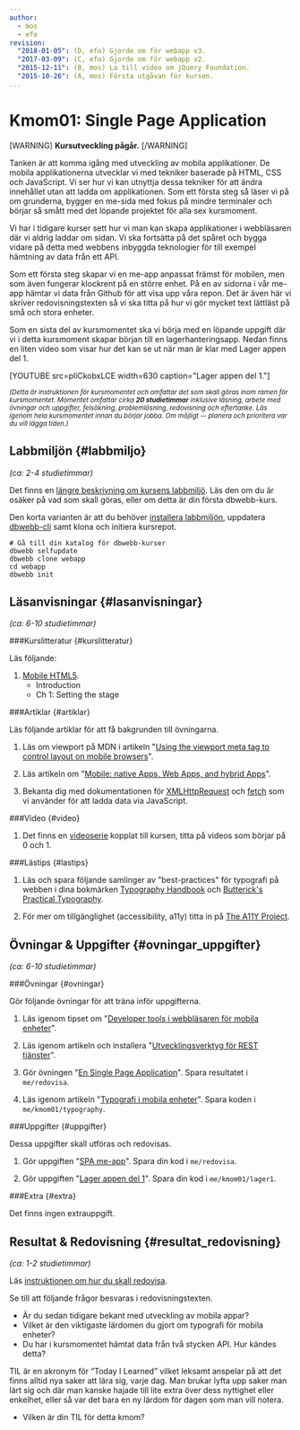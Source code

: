 ```yaml
---
author:
  - mos
  - efo
revision:
  "2018-01-05": (D, efo) Gjorde om för webapp v3.
  "2017-03-09": (C, efo) Gjorde om för webapp v2.
  "2015-12-11": (B, mos) La till video om jQuery Foundation.
  "2015-10-26": (A, mos) Första utgåvan för kursen.
...
```

Kmom01: Single Page Application
==================================

[WARNING]
**Kursutveckling pågår.**
[/WARNING]

Tanken är att komma igång med utveckling av mobila applikationer. De mobila applikationerna utvecklar vi med tekniker baserade på HTML, CSS och JavaScript. Vi ser hur vi kan utnyttja dessa tekniker för att ändra innehållet utan att ladda om applikationen. Som ett första steg så läser vi på om grunderna, bygger en me-sida med fokus på mindre terminaler och börjar så smått med det löpande projektet för alla sex kursmoment.



<!--more-->



Vi har i tidigare kurser sett hur vi man kan skapa applikationer i webbläsaren där vi aldrig laddar om sidan. Vi ska fortsätta på det spåret och bygga vidare på detta med webbens inbyggda teknologier för till exempel hämtning av data från ett API.

Som ett första steg skapar vi en me-app anpassat främst för mobilen, men som även fungerar klockrent på en större enhet. På en av sidorna i vår me-app hämtar vi data från Github för att visa upp våra repon. Det är även här vi skriver redovisningstexten så vi ska titta på hur vi gör mycket text lättläst på små och stora enheter.

Som en sista del av kursmomentet ska vi börja med en löpande uppgift där vi i detta kursmoment skapar början till en lagerhanteringsapp. Nedan finns en liten video som visar hur det kan se ut när man är klar med Lager appen del 1.

[YOUTUBE src=pliCkobxLCE width=630 caption="Lager appen del 1."]



<small><i>(Detta är instruktionen för kursmomentet och omfattar det som skall göras inom ramen för kursmomentet. Momentet omfattar cirka **20 studietimmar** inklusive läsning, arbete med övningar och uppgifter, felsökning, problemlösning, redovisning och eftertanke. Läs igenom hela kursmomentet innan du börjar jobba. Om möjligt -- planera och prioritera var du vill lägga tiden.)</i></small>



Labbmiljön  {#labbmiljo}
---------------------------------

*(ca: 2-4 studietimmar)*

Det finns en [längre beskrivning om kursens labbmiljö](./../installera-labbmiljo). Läs den om du är osäker på vad som skall göras, eller om detta är din första dbwebb-kurs.

Den korta varianten är att du behöver [installera labbmiljön](./../labbmiljo), uppdatera [dbwebb-cli](dbwebb-cli) samt klona och initiera kursrepot.

```text
# Gå till din katalog för dbwebb-kurser
dbwebb selfupdate
dbwebb clone webapp
cd webapp
dbwebb init
```



Läsanvisningar  {#lasanvisningar}
---------------------------------

*(ca: 6-10 studietimmar)*


###Kurslitteratur  {#kurslitteratur}

Läs följande:

1. [Mobile HTML5](kunskap/boken-mobile-html5).
    * Introduction
    * Ch 1: Setting the stage



###Artiklar {#artiklar}

Läs följande artiklar för att få bakgrunden till övningarna.

1. Läs om viewport på MDN i artikeln "[Using the viewport meta tag to control layout on mobile browsers](https://developer.mozilla.org/en-US/docs/Mozilla/Mobile/Viewport_meta_tag)".

1. Läs artikeln om "[Mobile: native Apps, Web Apps, and hybrid Apps](http://www.nngroup.com/articles/mobile-native-apps/)".

1. Bekanta dig med dokumentationen för [XMLHttpRequest](https://developer.mozilla.org/en-US/docs/Web/API/XMLHttpRequest) och [fetch](https://developer.mozilla.org/en-US/docs/Web/API/Fetch_API) som vi använder för att ladda data via JavaScript.

<!-- 1. Läs om "[MVC architektur](https://www.tmprod.com/blog/2012/what-is-mvc-architecture-in-a-web-based-application/)".

<!-- 1. Titta i manualen om jQuery Mobile. Du finner den på deras [webbplats under demo](http://demos.jquerymobile.com/). Börja med att läsa artikeln som heter "Introduction" och läs därefter artikeln "Responsive Web Design". Avsluta med att skumma igenom manualen för att se vad där finns och för att bygga en känsla om vad jQuery Mobile innehåller.

1. Titta på olika [varianter av mobila webappar med jQuery Mobile](http://jquerymobile.com/resources/) och få en känsla för vad man kan bygga med jQuery Mobile. -->


###Video  {#video}

1. Det finns en [videoserie](https://www.youtube.com/playlist?list=PLKtP9l5q3ce-1cVPTFJ_Zw9b7N2Y4_ANI) kopplat till kursen, titta på videos som börjar på 0 och 1.

<!-- 1. Video som ger en översikt av jQuery Mobile, "[jQuery Mobile and jQuery UI Keynotes - jQuery Conference Portland 2013](https://www.youtube.com/watch?v=JcHJtBAnGpE)". Video är från 2013 men ger en bra översikt och bakgrund av jQuery Mobile.

1. Video om [Dave Methvin - The State of the jQuery Foundation](https://www.youtube.com/watch?v=vpooxtxaW2U&list=PL-0yjdC10QYpmXI3l-PGK1od4kTWOjm_A). Videon är opening keynote från konferensen jQuery Chicago 2014 och Dave Methvin är president av jQuery Foundation. -->



###Lästips {#lastips}

1. Läs och spara följande samlinger av "best-practices" för typografi på webben i dina bokmärken [Typography Handbook](http://typographyhandbook.com) och [Butterick's Practical Typography](https://practicaltypography.com/).

1. För mer om tillgänglighet (accessibility, a11y) titta in på [The A11Y Project](https://a11yproject.com/).

<!-- 1. Läs artikeln [Choosing between a native, hybrid or webapp](https://crew.co/how-to-build-an-online-business/native-hybrid-web-app-differences/). -->



Övningar & Uppgifter  {#ovningar_uppgifter}
-------------------------------------------

*(ca: 6-10 studietimmar)*



###Övningar {#ovningar}

Gör följande övningar för att träna inför uppgifterna.

1. Läs igenom tipset om "[Developer tools i webbläsaren för mobila enheter](coachen/developer-tools-i-webblasaren-for-mobila-enheter)".

1. Läs igenom artikeln och installera "[Utvecklingsverktyg för REST tjänster](kunskap/utvecklingsverktyg-for-restful-tjanster)".

1. Gör övningen "[En Single Page Application](kunskap/en-single-page-application-me-app)". Spara resultatet i `me/redovisa`.

1. Läs igenom artikeln "[Typografi i mobila enheter](kunskap/typografi-i-mobila-enheter)". Spara koden i `me/kmom01/typography`.



###Uppgifter {#uppgifter}

Dessa uppgifter skall utföras och redovisas.

1. Gör uppgiften "[SPA me-app](uppgift/spa-me-app)". Spara din kod i `me/redovisa`.

1. Gör uppgiften "[Lager appen del 1](uppgift/lager-appen-del-1)". Spara din kod i `me/kmom01/lager1`.

<!-- 1. Gör uppgiften "[Skapa en mithril me-app](uppgift/skapa-en-mithril-me-app-till-webapp-kursen)". -->



###Extra {#extra}

Det finns ingen extrauppgift.



Resultat & Redovisning  {#resultat_redovisning}
-----------------------------------------------

*(ca: 1-2 studietimmar)*

Läs [instruktionen om hur du skall redovisa](./../redovisa).

Se till att följande frågor besvaras i redovisningstexten.

* Är du sedan tidigare bekant med utveckling av mobila appar?
* Vilket är den viktigaste lärdomen du gjort om typografi för mobila enheter?
* Du har i kursmomentet hämtat data från två stycken API. Hur kändes detta?

TIL är en akronym för “Today I Learned” vilket leksamt anspelar på att det finns alltid nya saker att lära sig, varje dag. Man brukar lyfta upp saker man lärt sig och där man kanske hajade till lite extra över dess nyttighet eller enkelhet, eller så var det bara en ny lärdom för dagen som man vill notera.

* Vilken är din TIL för detta kmom?
